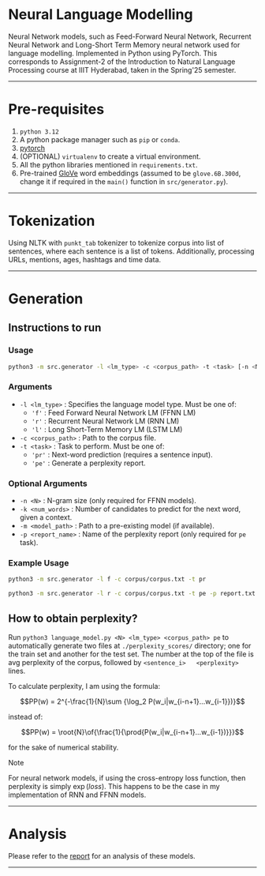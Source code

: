 # Neural Language Modelling

Neural Network models, such as Feed-Forward Neural Network, Recurrent Neural Network and Long-Short Term Memory neural
network used for language modelling. Implemented in Python using PyTorch. This corresponds to Assignment-2 of the
Introduction to Natural Language Processing course at IIIT Hyderabad, taken in the Spring'25 semester.

---

# Pre-requisites

1. `python 3.12`
2. A python package manager such as `pip` or `conda`.
3. [pytorch](https://pytorch.org/get-started/locally/)
4. (OPTIONAL) `virtualenv` to create a virtual environment.
5. All the python libraries mentioned in `requirements.txt`.
6. Pre-trained [GloVe](https://nlp.stanford.edu/projects/glove/) word embeddings (assumed to be `glove.6B.300d`, change
   it if required in the `main()` function in `src/generator.py`).

---

# Tokenization

Using NLTK with `punkt_tab` tokenizer to tokenize corpus into list of sentences, where each sentence is a list of
tokens. Additionally, processing URLs, mentions, ages, hashtags and time data.

---

# Generation

## Instructions to run

### Usage

```bash
python3 -m src.generator -l <lm_type> -c <corpus_path> -t <task> [-n <N>] [-k <num_words>] [-m <model_path>] [-p <report_name>]
```

### Arguments

- `-l <lm_type>` : Specifies the language model type. Must be one of:
    - `'f'` : Feed Forward Neural Network LM (FFNN LM)
    - `'r'` : Recurrent Neural Network LM (RNN LM)
    - `'l'` : Long Short-Term Memory LM (LSTM LM)
- `-c <corpus_path>` : Path to the corpus file.
- `-t <task>` : Task to perform. Must be one of:
    - `'pr'` : Next-word prediction (requires a sentence input).
    - `'pe'` : Generate a perplexity report.

### Optional Arguments

- `-n <N>` : N-gram size (only required for FFNN models).
- `-k <num_words>` : Number of candidates to predict for the next word, given a context.
- `-m <model_path>` : Path to a pre-existing model (if available).
- `-p <report_name>` : Name of the perplexity report (only required for `pe` task).

### Example Usage

```bash
python3 -m src.generator -l f -c corpus/corpus.txt -t pr
```

```bash
python3 -m src.generator -l r -c corpus/corpus.txt -t pe -p report.txt
```

## How to obtain perplexity?

Run ```python3 language_model.py <N> <lm_type> <corpus_path> pe``` to automatically generate two files at
`./perplexity_scores/` directory; one for the train set and another for the test set. The number at the top of the file
is avg perplexity of the corpus, followed by `<sentence_i>   <perplexity>` lines.

To calculate perplexity, I am using the formula:

$$PP(w) = 2^{-\frac{1}{N}\sum {\log_2 P(w_i|w_{i-n+1}...w_{i-1}})}$$

instead of:

$$PP(w) = \root{N}\of{\frac{1}{\prod{P(w_i|w_{i-n+1}...w_{i-1})}}}$$

for the sake of numerical stability.

> [!NOTE]
> For neural network models, if using the cross-entropy loss function, then perplexity is simply $\exp(loss)$. This
> happens to be the case in my implementation of RNN and FFNN models.

---

# Analysis

Please refer to the [report](Report.md) for an analysis of these models.

---

